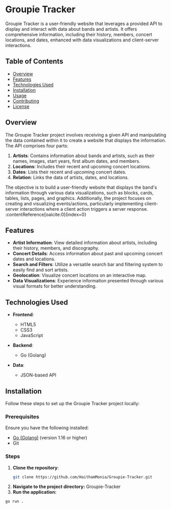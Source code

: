 # Groupie Tracker

Groupie Tracker is a user-friendly website that leverages a provided API to display and interact with data about bands and artists. It offers comprehensive information, including their history, members, concert locations, and dates, enhanced with data visualizations and client-server interactions.

## Table of Contents

- [Overview](#overview)
- [Features](#features)
- [Technologies Used](#technologies-used)
- [Installation](#installation)
- [Usage](#usage)
- [Contributing](#contributing)
- [License](#license)

## Overview

The Groupie Tracker project involves receiving a given API and manipulating the data contained within it to create a website that displays the information. The API comprises four parts:

1. **Artists**: Contains information about bands and artists, such as their names, images, start years, first album dates, and members.
2. **Locations**: Includes their recent and upcoming concert locations.
3. **Dates**: Lists their recent and upcoming concert dates.
4. **Relation**: Links the data of artists, dates, and locations.

The objective is to build a user-friendly website that displays the band's information through various data visualizations, such as blocks, cards, tables, lists, pages, and graphics. Additionally, the project focuses on creating and visualizing events/actions, particularly implementing client-server interactions where a client action triggers a server response. :contentReference[oaicite:0]{index=0}

## Features

- **Artist Information**: View detailed information about artists, including their history, members, and discography.
- **Concert Details**: Access information about past and upcoming concert dates and locations.
- **Search and Filters**: Utilize a versatile search bar and filtering system to easily find and sort artists.
- **Geolocation**: Visualize concert locations on an interactive map.
- **Data Visualizations**: Experience information presented through various visual formats for better understanding.

## Technologies Used

- **Frontend**:
  - HTML5
  - CSS3
  - JavaScript

- **Backend**:
  - Go (Golang)

- **Data**:
  - JSON-based API

## Installation

Follow these steps to set up the Groupie Tracker project locally:

### Prerequisites

Ensure you have the following installed:

- [Go (Golang)](https://golang.org/dl/) (version 1.16 or higher)
- Git

### Steps

1. **Clone the repository**:
   ```bash
   git clone https://github.com/HaithamMonia/Groupie-Tracker.git
2. **Navigate to the project directory:**
  Groupie-Tracker
3. **Run the application:**
  ```bash
  go run .

